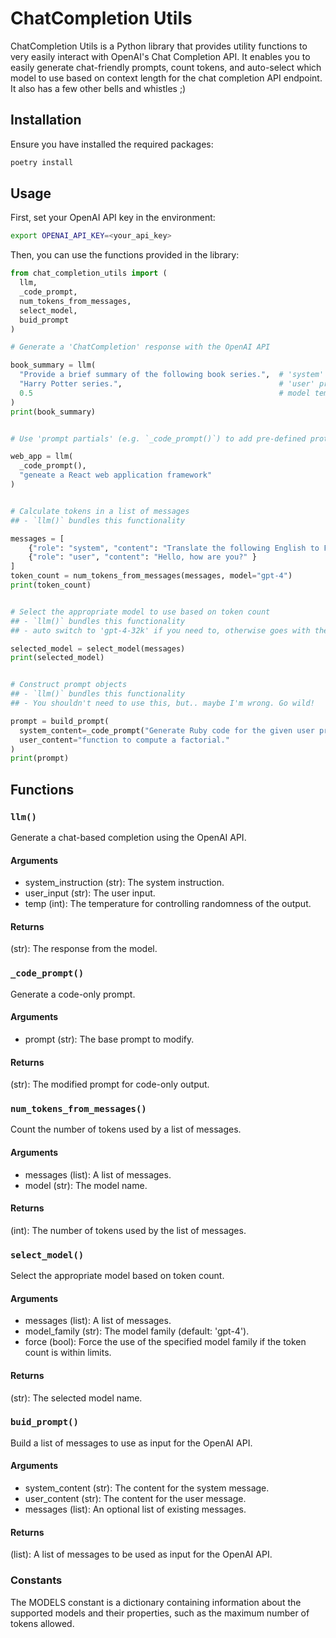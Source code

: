# ChatCompletion Utils

ChatCompletion Utils is a Python library that provides utility functions to very easily interact with OpenAI's Chat Completion API. It enables you to easily generate chat-friendly prompts, count tokens, and auto-select which model to use based on context length for the chat completion API endpoint. It also has a few other bells and whistles ;)

## Installation

Ensure you have installed the required packages:
```bash
poetry install
```

## Usage

First, set your OpenAI API key in the environment:

```bash
export OPENAI_API_KEY=<your_api_key>
```

Then, you can use the functions provided in the library:

```python
from chat_completion_utils import (
  llm, 
  _code_prompt, 
  num_tokens_from_messages, 
  select_model, 
  buid_prompt
)

# Generate a 'ChatCompletion' response with the OpenAI API

book_summary = llm(
  "Provide a brief summary of the following book series.",  # 'system' instruction
  "Harry Potter series.",                                   # 'user' prompt
  0.5                                                       # model temperature
)
print(book_summary)


# Use 'prompt partials' (e.g. `_code_prompt()`) to add pre-defined protective language to your prompts

web_app = llm(
  _code_prompt(),
  "geneate a React web application framework"
)


# Calculate tokens in a list of messages 
## - `llm()` bundles this functionality

messages = [
    {"role": "system", "content": "Translate the following English to French" },
    {"role": "user", "content": "Hello, how are you?" }
]
token_count = num_tokens_from_messages(messages, model="gpt-4")
print(token_count)


# Select the appropriate model to use based on token count
## - `llm()` bundles this functionality
## - auto switch to 'gpt-4-32k' if you need to, otherwise goes with the cheaper 'gpt-4' (or 'gpt-3.5-turbo' if you ask it to)

selected_model = select_model(messages)
print(selected_model)


# Construct prompt objects
## - `llm()` bundles this functionality
## - You shouldn't need to use this, but.. maybe I'm wrong. Go wild!

prompt = build_prompt(
  system_content=_code_prompt("Generate Ruby code for the given user prompt"),
  user_content="function to compute a factorial."
)
print(prompt)
```

## Functions
### `llm()`
Generate a chat-based completion using the OpenAI API.

#### Arguments
- system_instruction (str): The system instruction.
- user_input (str): The user input.
- temp (int): The temperature for controlling randomness of the output.

#### Returns
(str): The response from the model.

### `_code_prompt()`
Generate a code-only prompt.

#### Arguments
- prompt (str): The base prompt to modify.

#### Returns
(str): The modified prompt for code-only output.

### `num_tokens_from_messages()`
Count the number of tokens used by a list of messages.

#### Arguments
- messages (list): A list of messages.
- model (str): The model name.

#### Returns
(int): The number of tokens used by the list of messages.


### `select_model()`
Select the appropriate model based on token count.

#### Arguments
- messages (list): A list of messages.
- model_family (str): The model family (default: 'gpt-4').
- force (bool): Force the use of the specified model family if the token count is within limits.

#### Returns
(str): The selected model name.

### `buid_prompt()`
Build a list of messages to use as input for the OpenAI API.

#### Arguments
- system_content (str): The content for the system message.
- user_content (str): The content for the user message.
- messages (list): An optional list of existing messages.

#### Returns
(list): A list of messages to be used as input for the OpenAI API.

### Constants
The MODELS constant is a dictionary containing information about the supported models and their properties, such as the maximum number of tokens allowed.

